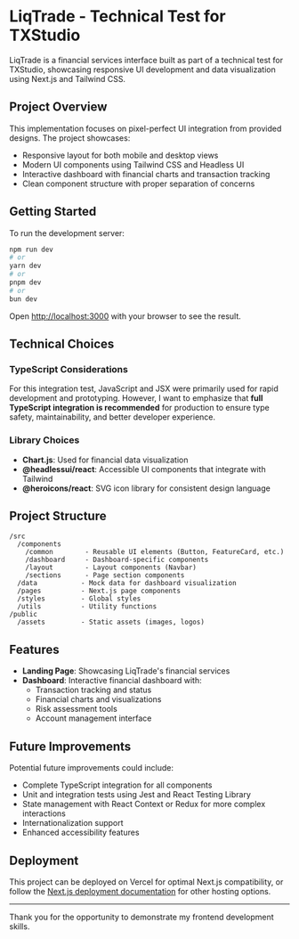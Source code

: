 # LiqTrade - Technical Test for TXStudio

LiqTrade is a financial services interface built as part of a technical test for TXStudio, showcasing responsive UI development and data visualization using Next.js and Tailwind CSS.

## Project Overview

This implementation focuses on pixel-perfect UI integration from provided designs. The project showcases:

- Responsive layout for both mobile and desktop views
- Modern UI components using Tailwind CSS and Headless UI
- Interactive dashboard with financial charts and transaction tracking
- Clean component structure with proper separation of concerns

## Getting Started

To run the development server:

```bash
npm run dev
# or
yarn dev
# or
pnpm dev
# or
bun dev
```

Open [http://localhost:3000](http://localhost:3000) with your browser to see the result.

## Technical Choices

### TypeScript Considerations

For this integration test, JavaScript and JSX were primarily used for rapid development and prototyping. However, I want to emphasize that **full TypeScript integration is recommended** for production to ensure type safety, maintainability, and better developer experience.

### Library Choices

- **Chart.js**: Used for financial data visualization
- **@headlessui/react**: Accessible UI components that integrate with Tailwind
- **@heroicons/react**: SVG icon library for consistent design language

## Project Structure

```
/src
  /components
    /common        - Reusable UI elements (Button, FeatureCard, etc.)
    /dashboard     - Dashboard-specific components
    /layout        - Layout components (Navbar)
    /sections      - Page section components
  /data           - Mock data for dashboard visualization
  /pages          - Next.js page components
  /styles         - Global styles
  /utils          - Utility functions
/public
  /assets         - Static assets (images, logos)
```

## Features

- **Landing Page**: Showcasing LiqTrade's financial services
- **Dashboard**: Interactive financial dashboard with:
  - Transaction tracking and status
  - Financial charts and visualizations
  - Risk assessment tools
  - Account management interface

## Future Improvements

Potential future improvements could include:
- Complete TypeScript integration for all components
- Unit and integration tests using Jest and React Testing Library
- State management with React Context or Redux for more complex interactions
- Internationalization support
- Enhanced accessibility features

## Deployment

This project can be deployed on Vercel for optimal Next.js compatibility, or follow the [Next.js deployment documentation](https://nextjs.org/docs/pages/building-your-application/deploying) for other hosting options.

---

Thank you for the opportunity to demonstrate my frontend development skills.